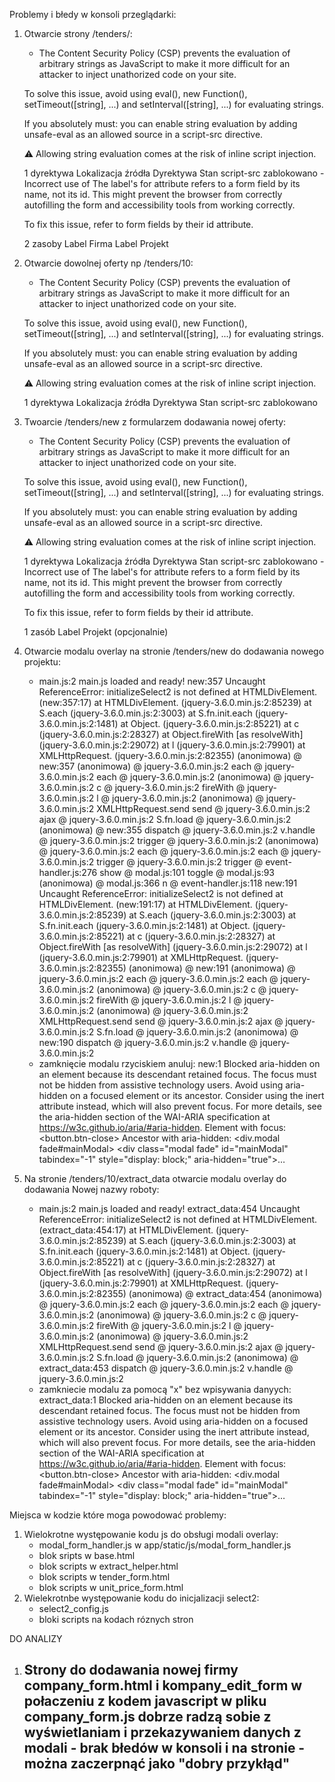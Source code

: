 

Problemy i błedy w konsoli przeglądarki:
1. Otwarcie strony /tenders/:
    - The Content Security Policy (CSP) prevents the evaluation of arbitrary strings as JavaScript to make it more difficult for an attacker to inject unathorized code on your site.

    To solve this issue, avoid using eval(), new Function(), setTimeout([string], ...) and setInterval([string], ...) for evaluating strings.

    If you absolutely must: you can enable string evaluation by adding unsafe-eval as an allowed source in a script-src directive.

    ⚠️ Allowing string evaluation comes at the risk of inline script injection.

    1 dyrektywa
    Lokalizacja źródła	Dyrektywa	Stan
    script-src	zablokowano
        - Incorrect use of <label for=FORM_ELEMENT>
    The label's for attribute refers to a form field by its name, not its id. This might prevent the browser from correctly autofilling the form and accessibility tools from working correctly.

    To fix this issue, refer to form fields by their id attribute.

    2 zasoby
    Label <label for="id_firmy" class="form-label">Firma</label>
    Label <label for="id_projektu" class="form-label">Projekt</label>

2. Otwarcie dowolnej oferty np /tenders/10:
    - The Content Security Policy (CSP) prevents the evaluation of arbitrary strings as JavaScript to make it more difficult for an attacker to inject unathorized code on your site.

    To solve this issue, avoid using eval(), new Function(), setTimeout([string], ...) and setInterval([string], ...) for evaluating strings.

    If you absolutely must: you can enable string evaluation by adding unsafe-eval as an allowed source in a script-src directive.

    ⚠️ Allowing string evaluation comes at the risk of inline script injection.

    1 dyrektywa
    Lokalizacja źródła	Dyrektywa	Stan
    script-src	zablokowano
 3. Twoarcie /tenders/new z formularzem dodawania nowej oferty:
    - The Content Security Policy (CSP) prevents the evaluation of arbitrary strings as JavaScript to make it more difficult for an attacker to inject unathorized code on your site.

    To solve this issue, avoid using eval(), new Function(), setTimeout([string], ...) and setInterval([string], ...) for evaluating strings.

    If you absolutely must: you can enable string evaluation by adding unsafe-eval as an allowed source in a script-src directive.

    ⚠️ Allowing string evaluation comes at the risk of inline script injection.

    1 dyrektywa
    Lokalizacja źródła	Dyrektywa	Stan
    script-src	zablokowano
        - Incorrect use of <label for=FORM_ELEMENT>
    The label's for attribute refers to a form field by its name, not its id. This might prevent the browser from correctly autofilling the form and accessibility tools from working correctly.

    To fix this issue, refer to form fields by their id attribute.

    1 zasób
    Label <label class="form-label" for="id_projektu">Projekt (opcjonalnie)</label>

4. Otwarcie modalu overlay na stronie /tenders/new do dodawania nowego projektu:
    - main.js:2 main.js loaded and ready!
    new:357 Uncaught ReferenceError: initializeSelect2 is not defined
        at HTMLDivElement.<anonymous> (new:357:17)
        at HTMLDivElement.<anonymous> (jquery-3.6.0.min.js:2:85239)
        at S.each (jquery-3.6.0.min.js:2:3003)
        at S.fn.init.each (jquery-3.6.0.min.js:2:1481)
        at Object.<anonymous> (jquery-3.6.0.min.js:2:85221)
        at c (jquery-3.6.0.min.js:2:28327)
        at Object.fireWith [as resolveWith] (jquery-3.6.0.min.js:2:29072)
        at l (jquery-3.6.0.min.js:2:79901)
        at XMLHttpRequest.<anonymous> (jquery-3.6.0.min.js:2:82355)
    (anonimowa) @ new:357
    (anonimowa) @ jquery-3.6.0.min.js:2
    each @ jquery-3.6.0.min.js:2
    each @ jquery-3.6.0.min.js:2
    (anonimowa) @ jquery-3.6.0.min.js:2
    c @ jquery-3.6.0.min.js:2
    fireWith @ jquery-3.6.0.min.js:2
    l @ jquery-3.6.0.min.js:2
    (anonimowa) @ jquery-3.6.0.min.js:2
    XMLHttpRequest.send
    send @ jquery-3.6.0.min.js:2
    ajax @ jquery-3.6.0.min.js:2
    S.fn.load @ jquery-3.6.0.min.js:2
    (anonimowa) @ new:355
    dispatch @ jquery-3.6.0.min.js:2
    v.handle @ jquery-3.6.0.min.js:2
    trigger @ jquery-3.6.0.min.js:2
    (anonimowa) @ jquery-3.6.0.min.js:2
    each @ jquery-3.6.0.min.js:2
    each @ jquery-3.6.0.min.js:2
    trigger @ jquery-3.6.0.min.js:2
    trigger @ event-handler.js:276
    show @ modal.js:101
    toggle @ modal.js:93
    (anonimowa) @ modal.js:366
    n @ event-handler.js:118
    new:191 Uncaught ReferenceError: initializeSelect2 is not defined
        at HTMLDivElement.<anonymous> (new:191:17)
        at HTMLDivElement.<anonymous> (jquery-3.6.0.min.js:2:85239)
        at S.each (jquery-3.6.0.min.js:2:3003)
        at S.fn.init.each (jquery-3.6.0.min.js:2:1481)
        at Object.<anonymous> (jquery-3.6.0.min.js:2:85221)
        at c (jquery-3.6.0.min.js:2:28327)
        at Object.fireWith [as resolveWith] (jquery-3.6.0.min.js:2:29072)
        at l (jquery-3.6.0.min.js:2:79901)
        at XMLHttpRequest.<anonymous> (jquery-3.6.0.min.js:2:82355)
    (anonimowa) @ new:191
    (anonimowa) @ jquery-3.6.0.min.js:2
    each @ jquery-3.6.0.min.js:2
    each @ jquery-3.6.0.min.js:2
    (anonimowa) @ jquery-3.6.0.min.js:2
    c @ jquery-3.6.0.min.js:2
    fireWith @ jquery-3.6.0.min.js:2
    l @ jquery-3.6.0.min.js:2
    (anonimowa) @ jquery-3.6.0.min.js:2
    XMLHttpRequest.send
    send @ jquery-3.6.0.min.js:2
    ajax @ jquery-3.6.0.min.js:2
    S.fn.load @ jquery-3.6.0.min.js:2
    (anonimowa) @ new:190
    dispatch @ jquery-3.6.0.min.js:2
    v.handle @ jquery-3.6.0.min.js:2
    - zamknięcie modalu rzyciskiem anuluj:
    new:1 Blocked aria-hidden on an element because its descendant retained focus. The focus must not be hidden from assistive technology users. Avoid using aria-hidden on a focused element or its ancestor. Consider using the inert attribute instead, which will also prevent focus. For more details, see the aria-hidden section of the WAI-ARIA specification at https://w3c.github.io/aria/#aria-hidden.
    Element with focus: <button.btn-close>
    Ancestor with aria-hidden: <div.modal fade#mainModal> <div class=​"modal fade" id=​"mainModal" tabindex=​"-1" style=​"display:​ block;​" aria-hidden=​"true">​…​</div>​

5. Na stronie /tenders/10/extract_data otwarcie modalu overlay do dodawania Nowej nazwy roboty:
    - main.js:2 main.js loaded and ready!
    extract_data:454 Uncaught ReferenceError: initializeSelect2 is not defined
        at HTMLDivElement.<anonymous> (extract_data:454:17)
        at HTMLDivElement.<anonymous> (jquery-3.6.0.min.js:2:85239)
        at S.each (jquery-3.6.0.min.js:2:3003)
        at S.fn.init.each (jquery-3.6.0.min.js:2:1481)
        at Object.<anonymous> (jquery-3.6.0.min.js:2:85221)
        at c (jquery-3.6.0.min.js:2:28327)
        at Object.fireWith [as resolveWith] (jquery-3.6.0.min.js:2:29072)
        at l (jquery-3.6.0.min.js:2:79901)
        at XMLHttpRequest.<anonymous> (jquery-3.6.0.min.js:2:82355)
    (anonimowa) @ extract_data:454
    (anonimowa) @ jquery-3.6.0.min.js:2
    each @ jquery-3.6.0.min.js:2
    each @ jquery-3.6.0.min.js:2
    (anonimowa) @ jquery-3.6.0.min.js:2
    c @ jquery-3.6.0.min.js:2
    fireWith @ jquery-3.6.0.min.js:2
    l @ jquery-3.6.0.min.js:2
    (anonimowa) @ jquery-3.6.0.min.js:2
    XMLHttpRequest.send
    send @ jquery-3.6.0.min.js:2
    ajax @ jquery-3.6.0.min.js:2
    S.fn.load @ jquery-3.6.0.min.js:2
    (anonimowa) @ extract_data:453
    dispatch @ jquery-3.6.0.min.js:2
    v.handle @ jquery-3.6.0.min.js:2
    - zamkniecie modalu za pomocą "x" bez wpisywania danyych:
    extract_data:1 Blocked aria-hidden on an element because its descendant retained focus. The focus must not be hidden from assistive technology users. Avoid using aria-hidden on a focused element or its ancestor. Consider using the inert attribute instead, which will also prevent focus. For more details, see the aria-hidden section of the WAI-ARIA specification at https://w3c.github.io/aria/#aria-hidden.
    Element with focus: <button.btn-close>
    Ancestor with aria-hidden: <div.modal fade#mainModal> <div class=​"modal fade" id=​"mainModal" tabindex=​"-1" style=​"display:​ block;​" aria-hidden=​"true">​…​</div>​

Miejsca w kodzie które moga powodować problemy:
1. Wielokrotne występowanie kodu js do obsługi modali overlay:
    - modal_form_handler.js w app/static/js/modal_form_handler.js
    - blok sripts w base.html
    - blok scripts w extract_helper.html
    - blok scripts w tender_form.html
    - blok scripts w unit_price_form.html
2. Wielekrotnbe występowanie kodu do inicjalizacji select2:
    - select2_config.js
    - bloki scripts na kodach róznych stron 
    
DO ANALIZY 
1. Strony do dodawania nowej firmy company_form.html i kompany_edit_form w połaczeniu z kodem javascript w pliku company_form.js dobrze radzą sobie z wyświetlaniam i przekazywaniem danych z modali - brak błedów w konsoli i na stronie - można  zaczerpnąć jako "dobry przykłąd"
   - 